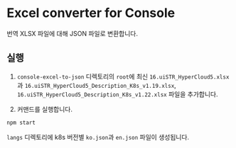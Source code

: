 # Excel converter for Console

번역 XLSX 파일에 대해 JSON 파일로 변환합니다.

## 실행

1. `console-excel-to-json` 디렉토리의 `root`에 최신 `16.uiSTR_HyperCloud5.xlsx`과 `16.uiSTR_HyperCloud5_Description_K8s_v1.19.xlsx`, `16.uiSTR_HyperCloud5_Description_K8s_v1.22.xlsx` 파일을 추가합니다.

2. 커맨드를 실행합니다.

```bash
npm start
```

`langs` 디렉토리에 k8s 버전별 `ko.json`과 `en.json` 파일이 생성됩니다.
